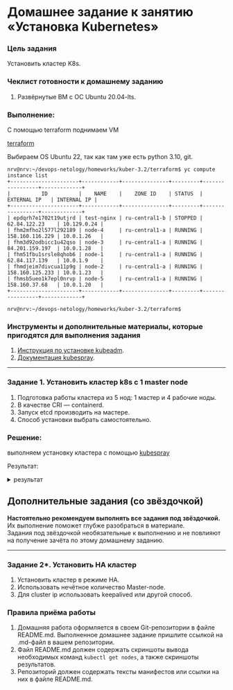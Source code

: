 # Домашнее задание к занятию «Установка Kubernetes»

### Цель задания

Установить кластер K8s.

### Чеклист готовности к домашнему заданию

1. Развёрнутые ВМ с ОС Ubuntu 20.04-lts.

### Выполнение:

С помощью terraform поднимаем VM

[terraform](terraform)

Выбираем OS Ubuntu 22, так как там уже есть python 3.10, git.

```shell
nrv@nrv:~/devops-netology/homeworks/kuber-3.2/terraform$ yc compute instance list
+----------------------+------------+---------------+---------+-----------------+-------------+
|          ID          |    NAME    |    ZONE ID    | STATUS  |   EXTERNAL IP   | INTERNAL IP |
+----------------------+------------+---------------+---------+-----------------+-------------+
| epdqrh7e1702t19utjrd | test-nginx | ru-central1-b | STOPPED | 62.84.122.23    | 10.129.0.24 |
| fhm2mfho2l577l292189 | node-4     | ru-central1-a | RUNNING | 158.160.116.229 | 10.0.1.26   |
| fhm3d92odbicc1u42qso | node-3     | ru-central1-a | RUNNING | 84.201.159.197  | 10.0.1.28   |
| fhm51fbu1srsle8qhob6 | node-1     | ru-central1-a | RUNNING | 62.84.117.139   | 10.0.1.9    |
| fhmdjeim7divcua11p9g | node-2     | ru-central1-a | RUNNING | 158.160.125.233 | 10.0.1.23   |
| fhmsb5ueo1k7epl0nrvp | node-5     | ru-central1-a | RUNNING | 158.160.37.68   | 10.0.1.20   |
+----------------------+------------+---------------+---------+-----------------+-------------+

nrv@nrv:~/devops-netology/homeworks/kuber-3.2/terraform$
```

### Инструменты и дополнительные материалы, которые пригодятся для выполнения задания

1. [Инструкция по установке kubeadm](https://kubernetes.io/docs/setup/production-environment/tools/kubeadm/create-cluster-kubeadm/).
2. [Документация kubespray](https://kubespray.io/).

-----

### Задание 1. Установить кластер k8s с 1 master node

1. Подготовка работы кластера из 5 нод: 1 мастер и 4 рабочие ноды.
2. В качестве CRI — containerd.
3. Запуск etcd производить на мастере.
4. Способ установки выбрать самостоятельно.

### Решение:

выполняем установку кластера с помощью [kubespray](https://kubespray.io/)

Результат:
<details><summary>результат</summary>

```shell
nrv@fhm51fbu1srsle8qhob6:~$ kubectl get nodes
NAME    STATUS   ROLES           AGE   VERSION
node1   Ready    control-plane   33m   v1.28.4
node2   Ready    <none>          32m   v1.28.4
node3   Ready    <none>          32m   v1.28.4
node4   Ready    <none>          32m   v1.28.4
node5   Ready    <none>          32m   v1.28.4
nrv@fhm51fbu1srsle8qhob6:~$
nrv@fhm51fbu1srsle8qhob6:~$ kubectl get pods -A
NAMESPACE     NAME                                       READY   STATUS    RESTARTS      AGE
kube-system   calico-kube-controllers-5fcbbfb4cb-btf52   1/1     Running   0             29m
kube-system   calico-node-8jdb8                          1/1     Running   0             30m
kube-system   calico-node-8p72z                          1/1     Running   0             30m
kube-system   calico-node-8xmzj                          1/1     Running   0             30m
kube-system   calico-node-fprpz                          1/1     Running   0             30m
kube-system   calico-node-g6s9b                          1/1     Running   0             30m
kube-system   coredns-77f7cc69db-9crsd                   1/1     Running   0             28m
kube-system   coredns-77f7cc69db-k65gd                   1/1     Running   0             28m
kube-system   dns-autoscaler-8576bb9f5b-7frvz            1/1     Running   0             28m
kube-system   kube-apiserver-node1                       1/1     Running   1             32m
kube-system   kube-controller-manager-node1              1/1     Running   2             32m
kube-system   kube-proxy-2rc6z                           1/1     Running   0             31m
kube-system   kube-proxy-5rnq6                           1/1     Running   0             31m
kube-system   kube-proxy-5x6r2                           1/1     Running   0             31m
kube-system   kube-proxy-78nzw                           1/1     Running   0             31m
kube-system   kube-proxy-qf9nn                           1/1     Running   0             31m
kube-system   kube-scheduler-node1                       1/1     Running   2 (26m ago)   33m
kube-system   nginx-proxy-node2                          1/1     Running   0             31m
kube-system   nginx-proxy-node3                          1/1     Running   0             31m
kube-system   nginx-proxy-node4                          1/1     Running   0             31m
kube-system   nginx-proxy-node5                          1/1     Running   0             31m
kube-system   nodelocaldns-7tkfh                         1/1     Running   0             28m
kube-system   nodelocaldns-9dlkt                         1/1     Running   0             28m
kube-system   nodelocaldns-gnmm6                         1/1     Running   0             28m
kube-system   nodelocaldns-j4h4x                         1/1     Running   0             28m
kube-system   nodelocaldns-vkhpf                         1/1     Running   0             28m
nrv@fhm51fbu1srsle8qhob6:~$
```
</details>

## Дополнительные задания (со звёздочкой)

**Настоятельно рекомендуем выполнять все задания под звёздочкой.** Их выполнение поможет глубже разобраться в материале.   
Задания под звёздочкой необязательные к выполнению и не повлияют на получение зачёта по этому домашнему заданию. 

------
### Задание 2*. Установить HA кластер

1. Установить кластер в режиме HA.
2. Использовать нечётное количество Master-node.
3. Для cluster ip использовать keepalived или другой способ.

### Правила приёма работы

1. Домашняя работа оформляется в своем Git-репозитории в файле README.md. Выполненное домашнее задание пришлите ссылкой на .md-файл в вашем репозитории.
2. Файл README.md должен содержать скриншоты вывода необходимых команд `kubectl get nodes`, а также скриншоты результатов.
3. Репозиторий должен содержать тексты манифестов или ссылки на них в файле README.md.
